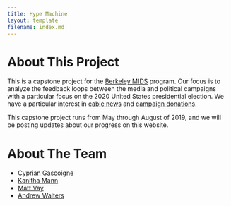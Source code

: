 ```yaml
---
title: Hype Machine
layout: template
filename: index.md
--- 
```


# About This Project

This is a capstone project for the [Berkeley MIDS](https://datascience.berkeley.edu/academics/) program. Our focus is to analyze the feedback loops between the media and political campaigns with a particular focus on the 2020 United States presidential election. We have a particular interest in [cable news](https://fivethirtyeight.com/features/cable-news-is-covering-biden-as-much-as-every-other-democratic-candidate-combined/) and [campaign donations](https://projects.fivethirtyeight.com/2020-fundraising/).

This capstone project runs from May through August of 2019, and we will be posting updates about our progress on this website.

# About The Team

- [Cyprian Gascoigne](https://github.com/kippig)
- [Kanitha Mann](https://github.com/kkmann1)
- [Matt Vay](https://github.com/mgvay31)
- [Andrew Walters](https://github.com/andrewfwalters)
